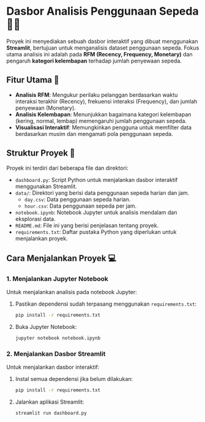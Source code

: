 # Dasbor Analisis Penggunaan Sepeda 🚴‍♂️

Proyek ini menyediakan sebuah dasbor interaktif yang dibuat menggunakan **Streamlit**, bertujuan untuk menganalisis dataset penggunaan sepeda. Fokus utama analisis ini adalah pada **RFM (Recency, Frequency, Monetary)** dan pengaruh **kategori kelembapan** terhadap jumlah penyewaan sepeda.

## Fitur Utama 🚀

- **Analisis RFM**: Mengukur perilaku pelanggan berdasarkan waktu interaksi terakhir (Recency), frekuensi interaksi (Frequency), dan jumlah penyewaan (Monetary).
- **Analisis Kelembapan**: Menunjukkan bagaimana kategori kelembapan (kering, normal, lembap) memengaruhi jumlah penggunaan sepeda.
- **Visualisasi Interaktif**: Memungkinkan pengguna untuk memfilter data berdasarkan musim dan mengamati pola penggunaan sepeda.

## Struktur Proyek 📂

Proyek ini terdiri dari beberapa file dan direktori:
- `dashboard.py`: Script Python untuk menjalankan dasbor interaktif menggunakan Streamlit.
- `data/`: Direktori yang berisi data penggunaan sepeda harian dan jam.
  - `day.csv`: Data penggunaan sepeda harian.
  - `hour.csv`: Data penggunaan sepeda per jam.
- `notebook.ipynb`: Notebook Jupyter untuk analisis mendalam dan eksplorasi data.
- `README.md`: File ini yang berisi penjelasan tentang proyek.
- `requirements.txt`: Daftar pustaka Python yang diperlukan untuk menjalankan proyek.

## Cara Menjalankan Proyek 💻

### 1. Menjalankan Jupyter Notebook
Untuk menjalankan analisis pada notebook Jupyter:
1. Pastikan dependensi sudah terpasang menggunakan `requirements.txt`:
   ```bash
   pip install -r requirements.txt
   ```
2. Buka Jupyter Notebook:
   ```bash
   jupyter notebook notebook.ipynb
   ```

### 2. Menjalankan Dasbor Streamlit
Untuk menjalankan dasbor interaktif:
1. Instal semua dependensi jika belum dilakukan:
   ```bash
   pip install -r requirements.txt
   ```
2. Jalankan aplikasi Streamlit:
   ```bash
   streamlit run dashboard.py
   ```
